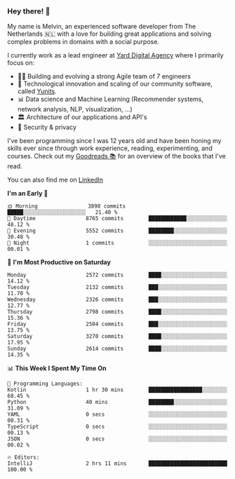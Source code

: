 ### Hey there! 👋

My name is Melvin, an experienced software developer from The Netherlands 🇳🇱 with a love for building great applications and solving complex problems in domains with a social purpose. 

I currently work as a lead engineer at [Yard Digital Agency](https://github.com/yardinternet) where I primarily focus on:

* 👏🏼 Building and evolving a strong Agile team of 7 engineers
* 🚀 Technological innovation and scaling of our community software, called [Yunits](https://www.yunits.com/).
* 📊 Data science and Machine Learning (Recommender systems, network analysis, NLP, visualization, ...)
* 🏛 Architecture of our applications and API's
* 🔐 Security & privacy

I've been programming since I was 12 years old and have been honing my skills ever since through work experience, reading, experimenting, and courses.
Check out my [Goodreads 📚](https://goodreads.com/melvinkoopmans) for an overview of the books that I've read. 

You can also find me on [LinkedIn](https://www.linkedin.com/in/melvinkoopmans)

<!--START_SECTION:waka-->
**I'm an Early 🐤** 

```text
🌞 Morning                3898 commits        █████░░░░░░░░░░░░░░░░░░░░   21.40 % 
🌆 Daytime                8765 commits        ████████████░░░░░░░░░░░░░   48.12 % 
🌃 Evening                5552 commits        ████████░░░░░░░░░░░░░░░░░   30.48 % 
🌙 Night                  1 commits           ░░░░░░░░░░░░░░░░░░░░░░░░░   00.01 % 
```
📅 **I'm Most Productive on Saturday** 

```text
Monday                   2572 commits        ████░░░░░░░░░░░░░░░░░░░░░   14.12 % 
Tuesday                  2132 commits        ███░░░░░░░░░░░░░░░░░░░░░░   11.70 % 
Wednesday                2326 commits        ███░░░░░░░░░░░░░░░░░░░░░░   12.77 % 
Thursday                 2798 commits        ████░░░░░░░░░░░░░░░░░░░░░   15.36 % 
Friday                   2504 commits        ███░░░░░░░░░░░░░░░░░░░░░░   13.75 % 
Saturday                 3270 commits        ████░░░░░░░░░░░░░░░░░░░░░   17.95 % 
Sunday                   2614 commits        ████░░░░░░░░░░░░░░░░░░░░░   14.35 % 
```


📊 **This Week I Spent My Time On** 

```text
💬 Programming Languages: 
Kotlin                   1 hr 30 mins        █████████████████░░░░░░░░   68.45 % 
Python                   40 mins             ████████░░░░░░░░░░░░░░░░░   31.09 % 
YAML                     0 secs              ░░░░░░░░░░░░░░░░░░░░░░░░░   00.31 % 
TypeScript               0 secs              ░░░░░░░░░░░░░░░░░░░░░░░░░   00.13 % 
JSON                     0 secs              ░░░░░░░░░░░░░░░░░░░░░░░░░   00.02 % 

🔥 Editors: 
IntelliJ                 2 hrs 11 mins       █████████████████████████   100.00 % 
```


<!--END_SECTION:waka-->
